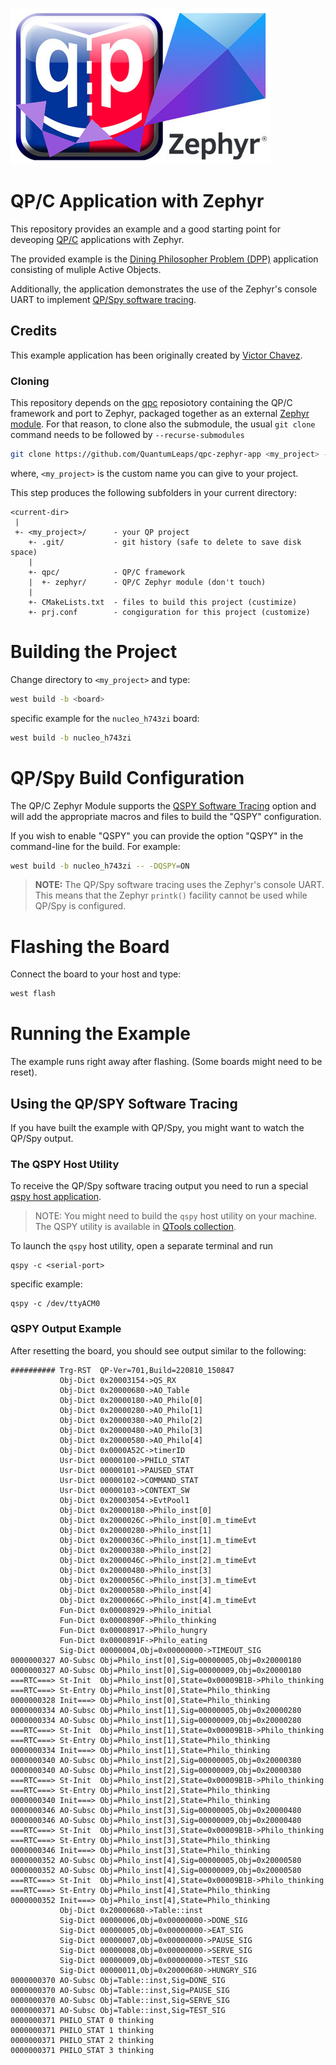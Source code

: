 ![QP Zephyr Module](img/qp-zephyr.jpg)

# QP/C Application with Zephyr
This repository provides an example and a good starting point for deveoping
[QP/C](https://github.com/QuantumLeaps/qpc) applications with Zephyr.

The provided example is the [Dining Philosopher Problem (DPP)](https://www.state-machine.com/qpc/tut_dpp.html)
application consisting of muliple Active Objects.

Additionally, the application demonstrates the use of the Zephyr's console UART
to implement [QP/Spy software tracing](https://www.state-machine.com/qtools/qpspy.html).

## Credits
This example application has been originally created by [Victor Chavez](https://github.com/vChavezB).


### Cloning
This repository depends on the [qpc](https://github.com/QuantumLeaps/qpc)
reposiotory containing the QP/C framework and port to Zephyr, packaged together as an external
[Zephyr module](https://docs.zephyrproject.org/latest/develop/modules.html).
For that reason, to clone also the submodule, the usual `git clone` command needs to be
followed by `--recurse-submodules`

```bash
git clone https://github.com/QuantumLeaps/qpc-zephyr-app <my_project> --recurse-submodules --depth 1
```
where, `<my_project>` is the custom name you can give to your project.

This step produces the following subfolders in your current directory:

```
<current-dir>
 |
 +- <my_project>/      - your QP project
    +- .git/           - git history (safe to delete to save disk space)
    |
    +- qpc/            - QP/C framework
    |  +- zephyr/      - QP/C Zephyr module (don't touch)
    |
    +- CMakeLists.txt  - files to build this project (custimize)
    +- prj.conf        - congiguration for this project (customize)
```

# Building the Project
Change directory to `<my_project>` and type:

```bash
west build -b <board>
```
specific example for the `nucleo_h743zi` board:
```bash
west build -b nucleo_h743zi
```

# QP/Spy Build Configuration
The QP/C Zephyr Module supports the
[QSPY Software Tracing](https://www.state-machine.com/qtools/qpspy.html)
option and will add the appropriate macros and files to build the "QSPY"
configuration.

If you wish to enable "QSPY" you can provide the option "QSPY"
in the command-line for the build. For example:

```bash
west build -b nucleo_h743zi -- -DQSPY=ON
```

> **NOTE:** The QP/Spy software tracing uses the Zephyr's console UART. This means that the Zephyr `printk()` facility cannot be used while QP/Spy is configured.


# Flashing the Board
Connect the board to your host and type:
```bash
west flash
```

# Running the Example
The example runs right away after flashing. (Some boards might need to be reset).


## Using the QP/SPY Software Tracing
If you have built the example with QP/Spy, you might want to watch the QP/Spy output.

### The QSPY Host Utility
To receive the QP/Spy software tracing output you need to run a special [qspy host application](https://www.state-machine.com/qtools/qspy.html).

> NOTE: You might need to build the `qspy` host utility on your machine.
The QSPY utility is available in
[QTools collection](https://github.com/QuantumLeaps/qtools/tree/master/qspy).


To launch the `qspy` host utility, open a separate terminal and run
```
qspy -c <serial-port>
```
specific example:
```
qspy -c /dev/ttyACM0
```


### QSPY Output Example
After resetting the board, you should see output similar to the following:
```
########## Trg-RST  QP-Ver=701,Build=220810_150847
           Obj-Dict 0x20003154->QS_RX
           Obj-Dict 0x20000680->AO_Table
           Obj-Dict 0x20000180->AO_Philo[0]
           Obj-Dict 0x20000280->AO_Philo[1]
           Obj-Dict 0x20000380->AO_Philo[2]
           Obj-Dict 0x20000480->AO_Philo[3]
           Obj-Dict 0x20000580->AO_Philo[4]
           Obj-Dict 0x0000A52C->timerID
           Usr-Dict 00000100->PHILO_STAT
           Usr-Dict 00000101->PAUSED_STAT
           Usr-Dict 00000102->COMMAND_STAT
           Usr-Dict 00000103->CONTEXT_SW
           Obj-Dict 0x20003054->EvtPool1
           Obj-Dict 0x20000180->Philo_inst[0]
           Obj-Dict 0x2000026C->Philo_inst[0].m_timeEvt
           Obj-Dict 0x20000280->Philo_inst[1]
           Obj-Dict 0x2000036C->Philo_inst[1].m_timeEvt
           Obj-Dict 0x20000380->Philo_inst[2]
           Obj-Dict 0x2000046C->Philo_inst[2].m_timeEvt
           Obj-Dict 0x20000480->Philo_inst[3]
           Obj-Dict 0x2000056C->Philo_inst[3].m_timeEvt
           Obj-Dict 0x20000580->Philo_inst[4]
           Obj-Dict 0x2000066C->Philo_inst[4].m_timeEvt
           Fun-Dict 0x00008929->Philo_initial
           Fun-Dict 0x0000890F->Philo_thinking
           Fun-Dict 0x00008917->Philo_hungry
           Fun-Dict 0x0000891F->Philo_eating
           Sig-Dict 00000004,Obj=0x00000000->TIMEOUT_SIG
0000000327 AO-Subsc Obj=Philo_inst[0],Sig=00000005,Obj=0x20000180
0000000327 AO-Subsc Obj=Philo_inst[0],Sig=00000009,Obj=0x20000180
===RTC===> St-Init  Obj=Philo_inst[0],State=0x00009B1B->Philo_thinking
===RTC===> St-Entry Obj=Philo_inst[0],State=Philo_thinking
0000000328 Init===> Obj=Philo_inst[0],State=Philo_thinking
0000000334 AO-Subsc Obj=Philo_inst[1],Sig=00000005,Obj=0x20000280
0000000334 AO-Subsc Obj=Philo_inst[1],Sig=00000009,Obj=0x20000280
===RTC===> St-Init  Obj=Philo_inst[1],State=0x00009B1B->Philo_thinking
===RTC===> St-Entry Obj=Philo_inst[1],State=Philo_thinking
0000000334 Init===> Obj=Philo_inst[1],State=Philo_thinking
0000000340 AO-Subsc Obj=Philo_inst[2],Sig=00000005,Obj=0x20000380
0000000340 AO-Subsc Obj=Philo_inst[2],Sig=00000009,Obj=0x20000380
===RTC===> St-Init  Obj=Philo_inst[2],State=0x00009B1B->Philo_thinking
===RTC===> St-Entry Obj=Philo_inst[2],State=Philo_thinking
0000000340 Init===> Obj=Philo_inst[2],State=Philo_thinking
0000000346 AO-Subsc Obj=Philo_inst[3],Sig=00000005,Obj=0x20000480
0000000346 AO-Subsc Obj=Philo_inst[3],Sig=00000009,Obj=0x20000480
===RTC===> St-Init  Obj=Philo_inst[3],State=0x00009B1B->Philo_thinking
===RTC===> St-Entry Obj=Philo_inst[3],State=Philo_thinking
0000000346 Init===> Obj=Philo_inst[3],State=Philo_thinking
0000000352 AO-Subsc Obj=Philo_inst[4],Sig=00000005,Obj=0x20000580
0000000352 AO-Subsc Obj=Philo_inst[4],Sig=00000009,Obj=0x20000580
===RTC===> St-Init  Obj=Philo_inst[4],State=0x00009B1B->Philo_thinking
===RTC===> St-Entry Obj=Philo_inst[4],State=Philo_thinking
0000000352 Init===> Obj=Philo_inst[4],State=Philo_thinking
           Obj-Dict 0x20000680->Table::inst
           Sig-Dict 00000006,Obj=0x00000000->DONE_SIG
           Sig-Dict 00000005,Obj=0x00000000->EAT_SIG
           Sig-Dict 00000007,Obj=0x00000000->PAUSE_SIG
           Sig-Dict 00000008,Obj=0x00000000->SERVE_SIG
           Sig-Dict 00000009,Obj=0x00000000->TEST_SIG
           Sig-Dict 00000011,Obj=0x20000680->HUNGRY_SIG
0000000370 AO-Subsc Obj=Table::inst,Sig=DONE_SIG
0000000370 AO-Subsc Obj=Table::inst,Sig=PAUSE_SIG
0000000370 AO-Subsc Obj=Table::inst,Sig=SERVE_SIG
0000000371 AO-Subsc Obj=Table::inst,Sig=TEST_SIG
0000000371 PHILO_STAT 0 thinking
0000000371 PHILO_STAT 1 thinking
0000000371 PHILO_STAT 2 thinking
0000000371 PHILO_STAT 3 thinking
```

